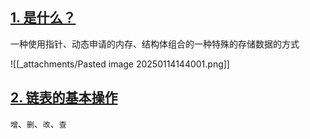 ## [1. 是什么？](https://doc.itprojects.cn/0004.zhishi.c/0002.doc/index.html#/9.1.link?id=_1-%e6%98%af%e4%bb%80%e4%b9%88%ef%bc%9f)

一种使用指针、动态申请的内存、结构体组合的一种特殊的存储数据的方式

![[_attachments/Pasted image 20250114144001.png]]

## [2. 链表的基本操作](https://doc.itprojects.cn/0004.zhishi.c/0002.doc/index.html#/9.1.link?id=_2-%e9%93%be%e8%a1%a8%e7%9a%84%e5%9f%ba%e6%9c%ac%e6%93%8d%e4%bd%9c)

`增`、`删`、`改`、`查`
